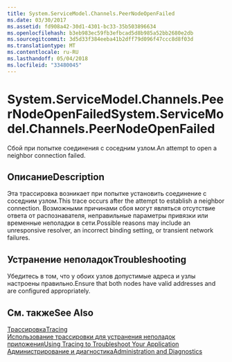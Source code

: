 ```yaml
---
title: System.ServiceModel.Channels.PeerNodeOpenFailed
ms.date: 03/30/2017
ms.assetid: fd908a42-30d1-4301-bc33-35b503896634
ms.openlocfilehash: b3eb983ec59fb3efbcad5d8b985a52bb2680e2db
ms.sourcegitcommit: 3d5d33f384eeba41b2dff79d096f47ccc8d8f03d
ms.translationtype: MT
ms.contentlocale: ru-RU
ms.lasthandoff: 05/04/2018
ms.locfileid: "33480045"
---
```

# <a name="systemservicemodelchannelspeernodeopenfailed"></a><span data-ttu-id="3dbb1-102">System.ServiceModel.Channels.PeerNodeOpenFailed</span><span class="sxs-lookup"><span data-stu-id="3dbb1-102">System.ServiceModel.Channels.PeerNodeOpenFailed</span></span>
<span data-ttu-id="3dbb1-103">Сбой при попытке соединения с соседним узлом.</span><span class="sxs-lookup"><span data-stu-id="3dbb1-103">An attempt to open a neighbor connection failed.</span></span>  
  
## <a name="description"></a><span data-ttu-id="3dbb1-104">Описание</span><span class="sxs-lookup"><span data-stu-id="3dbb1-104">Description</span></span>  
 <span data-ttu-id="3dbb1-105">Эта трассировка возникает при попытке установить соединение с соседним узлом.</span><span class="sxs-lookup"><span data-stu-id="3dbb1-105">This trace occurs after the attempt to establish a neighbor connection.</span></span> <span data-ttu-id="3dbb1-106">Возможными причинами сбоя могут являться отсутствие ответа от распознавателя, неправильные параметры привязки или временные неполадки в сети.</span><span class="sxs-lookup"><span data-stu-id="3dbb1-106">Possible reasons may include an unresponsive resolver, an incorrect binding setting, or transient network failures.</span></span>  
  
## <a name="troubleshooting"></a><span data-ttu-id="3dbb1-107">Устранение неполадок</span><span class="sxs-lookup"><span data-stu-id="3dbb1-107">Troubleshooting</span></span>  
 <span data-ttu-id="3dbb1-108">Убедитесь в том, что у обоих узлов допустимые адреса и узлы настроены правильно.</span><span class="sxs-lookup"><span data-stu-id="3dbb1-108">Ensure that both nodes have valid addresses and are configured appropriately.</span></span>  
  
## <a name="see-also"></a><span data-ttu-id="3dbb1-109">См. также</span><span class="sxs-lookup"><span data-stu-id="3dbb1-109">See Also</span></span>  
 [<span data-ttu-id="3dbb1-110">Трассировка</span><span class="sxs-lookup"><span data-stu-id="3dbb1-110">Tracing</span></span>](../../../../../docs/framework/wcf/diagnostics/tracing/index.md)  
 [<span data-ttu-id="3dbb1-111">Использование трассировки для устранения неполадок приложения</span><span class="sxs-lookup"><span data-stu-id="3dbb1-111">Using Tracing to Troubleshoot Your Application</span></span>](../../../../../docs/framework/wcf/diagnostics/tracing/using-tracing-to-troubleshoot-your-application.md)  
 [<span data-ttu-id="3dbb1-112">Администрирование и диагностика</span><span class="sxs-lookup"><span data-stu-id="3dbb1-112">Administration and Diagnostics</span></span>](../../../../../docs/framework/wcf/diagnostics/index.md)
